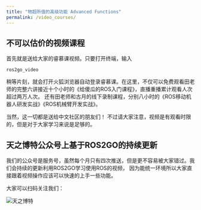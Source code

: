 ```yaml
---
title: "物超所值的高级功能 Advanced Functions"
permalink: /video_courses/
---
```


## 不可以估价的视频课程
首先就是送给大家的睿慕课视频。只要打开终端，输入

```
ros2go_video
```
稍等片刻，就会打开火狐浏览器自动登录睿慕课。在这里，不仅可以免费观看田老师的完整六讲接近十个小时的《给傻瓜的ROS入门课程》，直播重播累计观看人次超过两万人次。
还有田老师和古月的线下录制课程，分别八小时的《ROS移动机器人研发实战》《ROS机械臂开发实战》。

当然，这一切都是送给中文社区的朋友们！ 不过请大家注意，视频是有观看时限的，但是对于大家学习来说是足够的。

## 天之博特公众号上基于ROS2GO的持续更新

我们的公众号是服务号，虽然每个月只有四次推送，但是更不容易被大家错过。我们会持续的更新利用ROS2GO学习使用ROS的视频，
因为能统一环境所以大家直接跟着视频操作应该可以快速的上手一些功能。

大家可以扫码关注我们：  

![天之博特](https://github.com/tianbot/ros2go/raw/master/assets/images/qrcode_for_gh_6482a7e961e7_344.jpg)

